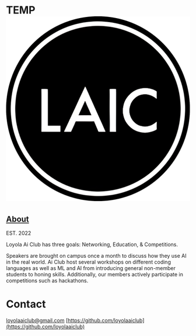 <!-- ---
layout: page
title: "LAIC...title"
permalink: /
--- -->

# TEMP ![logo](https://raw.githubusercontent.com/loyolaaiclub/loyolaaiclub.github.io/main/logo.jpg)

## [About](https://loyolaaiclub.github.io/about)

EST. 2022

Loyola Ai Club has three goals: Networking, Education, & Competitions.

Speakers are brought on campus once a month to discuss how they use AI in the real world. Ai Club host several workshops on different coding languages as well as ML and AI from introducing general non-member students to honing skills. Additionally, our members actively participate in competitions such as hackathons.

# Contact

[loyolaaiclub@gmail.com](mailto:loyolaaiclub@gmail.com)
[https://github.com/loyolaaiclub](https://github.com/loyolaaiclub)
